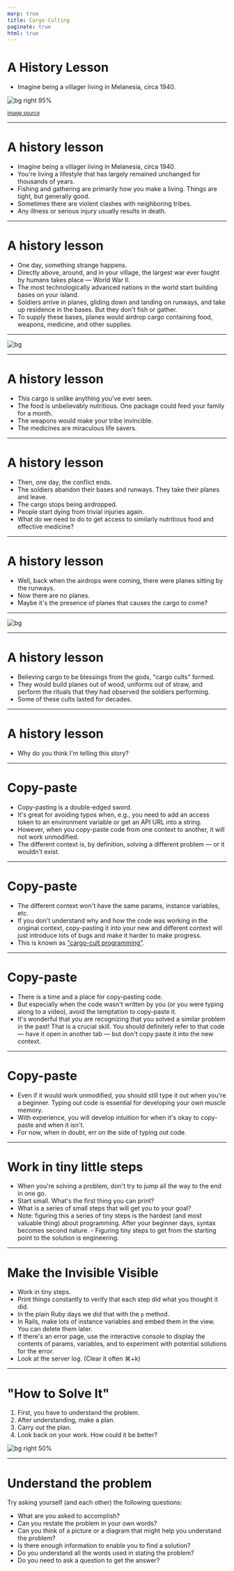 ```yaml
---
marp: true
title: Cargo Culting
paginate: true
html: true
---
```


# A History Lesson

- Imagine being a villager living in Melanesia, circa 1940.

![bg right 95%](./melanesia.webp)

<small>[image source](https://www.worldatlas.com/articles/which-countries-and-territories-make-up-melanesia.html)</small>


---

# A history lesson
- Imagine being a villager living in Melanesia, circa 1940.
- You're living a lifestyle that has largely remained unchanged for thousands of years.
- Fishing and gathering are primarily how you make a living. Things are tight, but generally good.
- Sometimes there are violent clashes with neighboring tribes.
- Any illness or serious injury usually results in death.

---

# A history lesson
- One day, something strange happens.
- Directly above, around, and in your village, the largest war ever fought by humans takes place — World War II.
- The most technologically advanced nations in the world start building bases on your island.
- Soldiers arrive in planes, gliding down and landing on runways, and take up residence in the bases. But they don't fish or gather.
- To supply these bases, planes would airdrop cargo containing food, weapons, medicine, and other supplies.

---


![bg](./air-cargo.jpg)

---

# A history lesson
- This cargo is unlike anything you've ever seen.
- The food is unbelievably nutritious. One package could feed your family for a month.
- The weapons would make your tribe invincible.
- The medicines are miraculous life savers.

---

# A history lesson
- Then, one day, the conflict ends.
- The soldiers abandon their bases and runways. They take their planes and leave.
- The cargo stops being airdropped.
- People start dying from trivial injuries again.
- What do we need to do to get access to similarly nutritious food and effective medicine?

---

# A history lesson
- Well, back when the airdrops were coming, there were planes sitting by the runways.
- Now there are no planes.
- Maybe it's the presence of planes that causes the cargo to come?

---

![bg](./cargo-cult-plane.jpg)

---

# A history lesson
- Believing cargo to be blessings from the gods, "cargo cults" formed.
- They would build planes out of wood, uniforms out of straw, and perform the rituals that they had observed the soldiers performing.
- Some of these cults lasted for decades.

---

# A history lesson
- Why do you think I'm telling this story?

---

# Copy-paste
- Copy-pasting is a double-edged sword.
- It's great for avoiding typos when, e.g., you need to add an access token to an environment variable or get an API URL into a string.
- However, when you copy-paste code from one context to another, it will not work unmodified.
- The different context is, by definition, solving a different problem — or it wouldn't exist.

---

# Copy-paste
- The different context won't have the same params, instance variables, etc.
- If you don't understand why and how the code was working in the original context, copy-pasting it into your new and different context will just introduce lots of bugs and make it harder to make progress.
- This is known as ["cargo-cult programming"](https://en.wikipedia.org/wiki/Cargo_cult_programming).

---

# Copy-paste
- There is a time and a place for copy-pasting code.
- But especially when the code wasn't written by you (or you were typing along to a video), avoid the temptation to copy-paste it.
- It's wonderful that you are recognizing that you solved a similar problem in the past! That is a crucial skill. You should definitely refer to that code — have it open in another tab — but don't copy paste it into the new context.

---

# Copy-paste
- Even if it would work unmodified, you should still type it out when you're a beginner. Typing out code is essential for developing your own muscle memory.
- With experience, you will develop intuition for when it's okay to copy-paste and when it isn't.
- For now, when in doubt, err on the side of typing out code.

---

# Work in tiny little steps
- When you're solving a problem, don't try to jump all the way to the end in one go.
- Start small. What's the first thing you can print?
- What is a series of small steps that will get you to your goal?
- Note: figuring this a series of tiny steps is the hardest (and most valuable thing) about programming.
After your beginner days, syntax becomes second nature. - Figuring tiny steps to get from the starting point to the solution is engineering.

---

# Make the Invisible Visible
- Work in tiny steps.
- Print things constantly to verify that each step did what you thought it did.
- In the plain Ruby days we did that with the `p` method.
- In Rails, make lots of instance variables and embed them in the view. You can delete them later.
- If there's an error page, use the interactive console to display the contents of params, variables, and to experiment with potential solutions for the error.
- Look at the server log. (Clear it often ⌘+k)

---
# "How to Solve It"

1. First, you have to understand the problem.
2. After understanding, make a plan.
3. Carry out the plan.
4. Look back on your work. How could it be better?

![bg right 50%](./how-to-solve-it.jpg)

---

# Understand the problem

Try asking yourself (and each other) the following questions:
- What are you asked to accomplish?
- Can you restate the problem in your own words?
- Can you think of a picture or a diagram that might help you understand the problem?
- Is there enough information to enable you to find a solution?
- Do you understand all the words used in stating the problem?
- Do you need to ask a question to get the answer?


